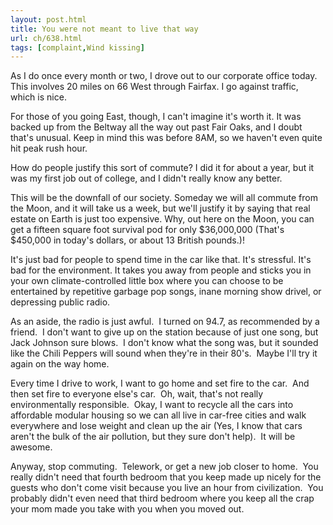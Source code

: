 ```yaml
---
layout: post.html
title: You were not meant to live that way
url: ch/638.html
tags: [complaint,Wind kissing]
---
```

As I do once every month or two, I drove out to our corporate office today. This involves 20 miles on 66 West through Fairfax. I go against traffic, which is nice.

For those of you going East, though, I can't imagine it's worth it. It was backed up from the Beltway all the way out past Fair Oaks, and I doubt that's unusual. Keep in mind this was before 8AM, so we haven't even quite hit peak rush hour.

How do people justify this sort of commute? I did it for about a year, but it was my first job out of college, and I didn't really know any better.

This will be the downfall of our society. Someday we will all commute from the Moon, and it will take us a week, but we'll justify it by saying that real estate on Earth is just too expensive. Why, out here on the Moon, you can get a fifteen square foot survival pod for only $36,000,000 (That's $450,000 in today's dollars, or about 13 British pounds.)!

It's just bad for people to spend time in the car like that. It's stressful. It's bad for the environment. It takes you away from people and sticks you in your own climate-controlled little box where you can choose to be entertained by repetitive garbage pop songs, inane morning show drivel, or depressing public radio.

As an aside, the radio is just awful.  I turned on 94.7, as recommended by a friend.  I don't want to give up on the station because of just one song, but Jack Johnson sure blows.  I don't know what the song was, but it sounded like the Chili Peppers will sound when they're in their 80's.  Maybe I'll try it again on the way home.

Every time I drive to work, I want to go home and set fire to the car.  And then set fire to everyone else's car.  Oh, wait, that's not really environmentally responsible.  Okay, I want to recycle all the cars into affordable modular housing so we can all live in car-free cities and walk everywhere and lose weight and clean up the air (Yes, I know that cars aren't the bulk of the air pollution, but they sure don't help).  It will be awesome.

Anyway, stop commuting.  Telework, or get a new job closer to home.  You really didn't need that fourth bedroom that you keep made up nicely for the guests who don't come visit because you live an hour from civilization.  You probably didn't even need that third bedroom where you keep all the crap your mom made you take with you when you moved out.
